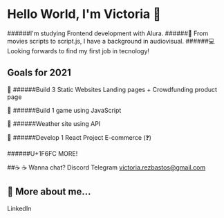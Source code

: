 # Hello World, I'm Victoria 🙌

######I'm studying Frontend development with Alura.
######🎥 From movies scripts to script.js, I have a background in audiovisual.
######💻 Looking forwards to find my first job in tecnology!


## Goals for 2021

:dart: ######Build 3 Static Websites 
       Landing pages + Crowdfunding product page
       
:dart: ######Build 1 game using JavaScript

:dart: ######Weather site using API

:dart: ######Develop 1 React Project
       E-commerce (:question:)
       
######U+1F6FC MORE!

##:coffee: ☕ Wanna chat? 
 Discord
 Telegram
 victoria.rezbastos@gmail.com
 
## 📖 More about me...
LinkedIn 



<!--
**VictoriaBastos/VictoriaBastos** is a ✨ _special_ ✨ repository because its `README.md` (this file) appears on your GitHub profile.

Here are some ideas to get you started:

- 🔭 I’m currently working on ...
- 🌱 I’m currently learning ...
- 👯 I’m looking to collaborate on ...
- 🤔 I’m looking for help with ...
- 💬 Ask me about ...
- 📫 How to reach me: ...
- 😄 Pronouns: ...
- ⚡ Fun fact: ...
-->
